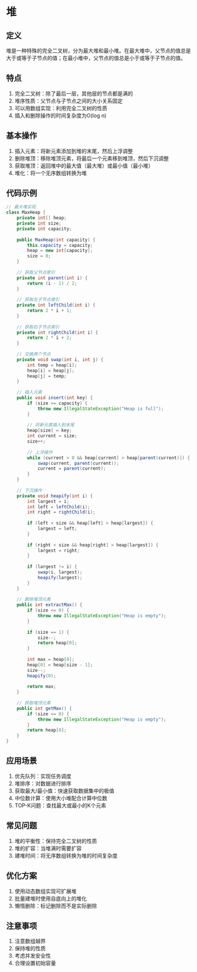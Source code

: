 # 堆

## 定义
堆是一种特殊的完全二叉树，分为最大堆和最小堆。在最大堆中，父节点的值总是大于或等于子节点的值；在最小堆中，父节点的值总是小于或等于子节点的值。

## 特点
1. 完全二叉树：除了最后一层，其他层的节点都是满的
2. 堆序性质：父节点与子节点之间的大小关系固定
3. 可以用数组实现：利用完全二叉树的性质
4. 插入和删除操作的时间复杂度为O(log n)

## 基本操作
1. 插入元素：将新元素添加到堆的末尾，然后上浮调整
2. 删除堆顶：移除堆顶元素，将最后一个元素移到堆顶，然后下沉调整
3. 获取堆顶：返回堆中的最大值（最大堆）或最小值（最小堆）
4. 堆化：将一个无序数组转换为堆

## 代码示例
```java
// 最大堆实现
class MaxHeap {
    private int[] heap;
    private int size;
    private int capacity;
    
    public MaxHeap(int capacity) {
        this.capacity = capacity;
        heap = new int[capacity];
        size = 0;
    }
    
    // 获取父节点索引
    private int parent(int i) {
        return (i - 1) / 2;
    }
    
    // 获取左子节点索引
    private int leftChild(int i) {
        return 2 * i + 1;
    }
    
    // 获取右子节点索引
    private int rightChild(int i) {
        return 2 * i + 2;
    }
    
    // 交换两个节点
    private void swap(int i, int j) {
        int temp = heap[i];
        heap[i] = heap[j];
        heap[j] = temp;
    }
    
    // 插入元素
    public void insert(int key) {
        if (size >= capacity) {
            throw new IllegalStateException("Heap is full");
        }
        
        // 将新元素插入到末尾
        heap[size] = key;
        int current = size;
        size++;
        
        // 上浮操作
        while (current > 0 && heap[current] > heap[parent(current)]) {
            swap(current, parent(current));
            current = parent(current);
        }
    }
    
    // 下沉操作
    private void heapify(int i) {
        int largest = i;
        int left = leftChild(i);
        int right = rightChild(i);
        
        if (left < size && heap[left] > heap[largest]) {
            largest = left;
        }
        
        if (right < size && heap[right] > heap[largest]) {
            largest = right;
        }
        
        if (largest != i) {
            swap(i, largest);
            heapify(largest);
        }
    }
    
    // 删除堆顶元素
    public int extractMax() {
        if (size <= 0) {
            throw new IllegalStateException("Heap is empty");
        }
        
        if (size == 1) {
            size--;
            return heap[0];
        }
        
        int max = heap[0];
        heap[0] = heap[size - 1];
        size--;
        heapify(0);
        
        return max;
    }
    
    // 获取堆顶元素
    public int getMax() {
        if (size <= 0) {
            throw new IllegalStateException("Heap is empty");
        }
        return heap[0];
    }
}
```

## 应用场景
1. 优先队列：实现任务调度
2. 堆排序：对数据进行排序
3. 获取最大/最小值：快速获取数据集中的极值
4. 中位数计算：使用大小堆配合计算中位数
5. TOP-K问题：查找最大或最小的K个元素

## 常见问题
1. 堆的平衡性：保持完全二叉树的性质
2. 堆的扩容：当堆满时需要扩容
3. 建堆时间：将无序数组转换为堆的时间复杂度

## 优化方案
1. 使用动态数组实现可扩展堆
2. 批量建堆时使用自底向上的堆化
3. 懒惰删除：标记删除而不是实际删除

## 注意事项
1. 注意数组越界
2. 保持堆的性质
3. 考虑并发安全性
4. 合理设置初始容量